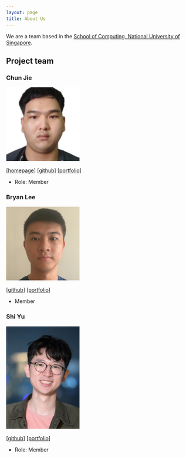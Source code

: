 ```yaml
---
layout: page
title: About Us
---
```


We are a team based in the [School of Computing, National University of Singapore](http://www.comp.nus.edu.sg).

## Project team

### Chun Jie

<img src="images/cj-lee01.png" width="200px">

[[homepage](http://www.comp.nus.edu.sg/~damithch)]
[[github](https://github.com/CJ-Lee01)]
[[portfolio](team/johndoe.md)]

* Role: Member

### Bryan Lee

<img src="images/mcnabry.png" width="200px">

[[github](http://github.com/mcnabry)]
[[portfolio](team/mcnabry.md)]

* Member

### Shi Yu

<img src="images/shiyu.png" width="200px">

[[github](https://github.com/tanshiyu1999)] [[portfolio](team/shiyu.md)]

* Role: Member


